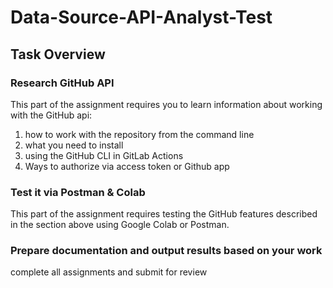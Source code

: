 # Data-Source-API-Analyst-Test
## Task Overview
### Research GitHub API
This part of the assignment requires you to learn information about working with the GitHub api:
1. how to work with the repository from the command line
2. what you need to install
3. using the GitHub CLI in GitLab Actions
4. Ways to authorize via access token or Github app

### Test it via Postman & Colab
This part of the assignment requires testing the GitHub features described in the section above using Google Colab or Postman.

### Prepare documentation and output results based on your work
complete all assignments and submit for review

